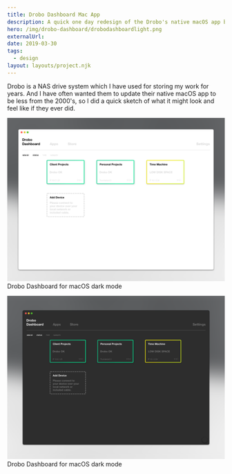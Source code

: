 ```yaml
---
title: Drobo Dashboard Mac App
description: A quick one day redesign of the Drobo's native macOS app based on the update macOS design principles.
hero: /img/drobo-dashboard/drobodashboardlight.png
externalUrl:
date: 2019-03-30
tags:
  - design
layout: layouts/project.njk
---
```


Drobo is a NAS drive system which I have used for storing my work for years. And I have often wanted them to update their native macOS app to be less from the 2000's, so I did a quick sketch of what it might look and feel like if they ever did.
&nbsp;

![Drobo Dashboard mockup light mode](/img/drobo-dashboard/drobodashboardlight.png)
Drobo Dashboard for macOS dark mode
&nbsp;

![Drobo Dashboard mockup dark mode](/img/drobo-dashboard/drobodashboarddark.png)
Drobo Dashboard for macOS dark mode
&nbsp;
